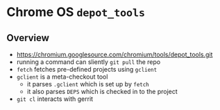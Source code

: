 Chrome OS `depot_tools`
=======================

## Overview

- <https://chromium.googlesource.com/chromium/tools/depot_tools.git>
- running a command can sliently `git pull` the repo
- `fetch` fetches pre-defined projects using `gclient`
- `gclient` is a meta-checkout tool
  - it parses `.gclient` which is set up by `fetch`
  - it also parses `DEPS` which is checked in to the project
- `git cl` interacts with gerrit
